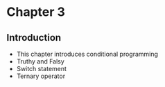 # Chapter 3

## Introduction
- This chapter introduces conditional programming
- Truthy and Falsy
- Switch statement
- Ternary operator

